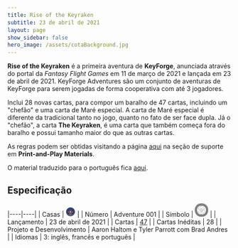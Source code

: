 ```yaml
---
title: Rise of the Keyraken
subtitle: 23 de abril de 2021
layout: page
show_sidebar: false
hero_image: /assets/cotaBackground.jpg
---
```


**Rise of the Keyraken** é a primeira aventura  de **KeyForge**, anunciada através do portal da
_Fantasy Flight Games_ em 11 de março de 2021 e lançada em 23 de abril de 2021. KeyForge Adventures
são um conjunto de aventuras de KeyForge para serem jogadas de forma cooperativa com até 3 jogadores.

Inclui 28 novas cartas, para compor um baralho de 47 cartas, incluindo um "chefão" e uma carta de Maré especial.
A carta de Maré especial é diferente da tradicional tanto no jogo, quanto no fato de ser face dupla.
Já o "chefão", a carta **The Keyraken**, é uma carta que também começa fora do baralho e possui tamanho maior
do que as outras cartas.

As regras podem ser obtidas visitando a página [aqui](https://drafts.fantasyflightgames.com/en/products/keyforge/)
na seção de suporte em **Print-and-Play Materials**.

O material traduzido para o português fica [aqui](https://drive.google.com/drive/folders/1PUcbjI4SlkLp9p8gnedwduU2vx3f_SBX).

## Especificação

|----|----|
| Casas | ![Keyraken](https://raw.githubusercontent.com/cardsofkeyforge/cardsofkeyforge.github.io/master/rotk/keyraken.png) |
| Número | Adventure 001 |
| Símbolo | <img src="https://raw.githubusercontent.com/cardsofkeyforge/cardsofkeyforge.github.io/master/rotk/rotk.png" alt="rotk" style="background-color: gray; border-radius: 14px; padding: 5px;"/> |
| Lançamento | 23 de abril de 2021 |
| Cartas | [47](cards) |
| Cartas Inéditas | 28 |
| Projeto e Desenvolvimento | Aaron Haltom e Tyler Parrott com Brad Andres |
| Idiomas | 3: inglês, francês e português |
